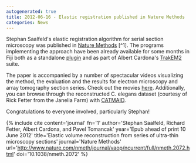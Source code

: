 ```yaml
---
autogenerated: true
title: 2012-06-16 - Elastic registration published in Nature Methods
categories: News
---
```


Stephan Saalfeld's elastic registration algorithm for serial section microscopy was published in [Nature Methods](http://www.nature.com/nmeth/journal/vaop/ncurrent/full/nmeth.2072.html) [^1]. The programs implementing the approach have been already available for some months in Fiji both as a standalone [plugin](/plugins/elastic-alignment-and-montage) and as part of Albert Cardona's [TrakEM2](/plugins/trakem2) suite.

The paper is accompanied by a number of spectacular videos visualizing the method, the evaluation and the results for electron microscopy and array tomography section series. Check out the movies [here](http://fly.mpi-cbg.de/elastic). Additionally, you can browse through the reconstructed C. elegans dataset (courtesy of Rick Fetter from the Janelia Farm) with [CATMAID](http://fly.mpi-cbg.de/c-elegans).

Congratulations to everyone involved, particularly Stephan!

{% include cite content='journal' fn='1' author='Stephan Saalfeld, Richard Fetter, Albert Cardona, and Pavel Tomancak' year='Epub ahead of print 10 June 2012' title='Elastic volume reconstruction from series of ultra-thin microscopy sections' journal='Nature Methods' url='http://www.nature.com/nmeth/journal/vaop/ncurrent/full/nmeth.2072.html' doi='10.1038/nmeth.2072' %}
